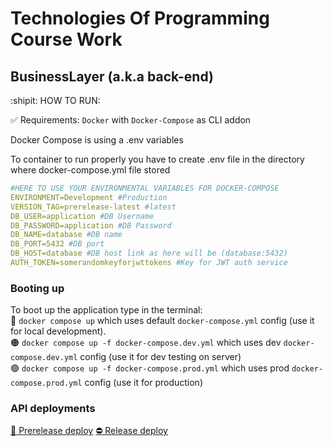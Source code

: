 # Technologies Of Programming Course Work
## BusinessLayer (a.k.a back-end)

:shipit: HOW TO RUN:

:white_check_mark: Requirements: `Docker` with `Docker-Compose` as  CLI addon

Docker Compose is using a .env variables

To container to run properly you have to create .env file in the directory where docker-compose.yml file stored

```yaml
#HERE TO USE YOUR ENVIRONMENTAL VARIABLES FOR DOCKER-COMPOSE
ENVIRONMENT=Development #Production
VERSION_TAG=prerelease-latest #latest
DB_USER=application #DB Username
DB_PASSWORD=application #DB Password
DB_NAME=database #DB name
DB_PORT=5432 #DB port
DB_HOST=database #DB host link as here will be (database:5432)
AUTH_TOKEN=somerandomkeyforjwttokens #Key for JWT auth service
```

### Booting up
To boot up the application type in the terminal:<br/>
:red_circle: `docker compose up`  which uses default `docker-compose.yml` config (use it for local development).<br/>
:orange_circle: `docker compose up -f docker-compose.dev.yml` which uses dev `docker-compose.dev.yml` config (use it for dev testing on server)<br/>
:green_circle: `docker compose up -f docker-compose.prod.yml` which uses prod `docker-compose.prod.yml` config (use it for production)

### API deployments
[:whale: Prerelease deploy](http://api.top-course-work.dev.daniilda.xyz/index.html)
[:no_entry: Release deploy](http://api.top-course-work.daniilda.xyz/index.html)

